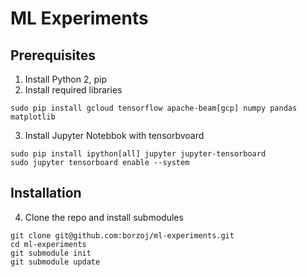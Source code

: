 # ML Experiments

## Prerequisites

1. Install Python 2, pip
2. Install required libraries
```
sudo pip install gcloud tensorflow apache-beam[gcp] numpy pandas matplotlib
```
3. Install Jupyter Notebbok with tensorbvoard
```
sudo pip install ipython[all] jupyter jupyter-tensorboard
sudo jupyter tensorboard enable --system
```

## Installation 

4. Clone the repo and install submodules
```
git clone git@github.com:borzoj/ml-experiments.git
cd ml-experiments
git submodule init
git submodule update
```
